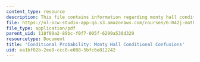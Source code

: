 ```yaml
---
content_type: resource
description: This file contains information regarding monty hall conditional confusions.
file: https://ol-ocw-studio-app-qa.s3.amazonaws.com/courses/6-042j-mathematics-for-computer-science-spring-2015/ea1bf02b2ee8ccc0e0885bfc6e812242_MIT6_042JS15_MontyHallConfus.pdf
file_type: application/pdf
parent_uid: 118f09a2-89bc-f0f7-005f-6299a530d329
resourcetype: Document
title: 'Conditional Probability: Monty Hall Conditional Confusions'
uid: ea1bf02b-2ee8-ccc0-e088-5bfc6e812242
---
```

